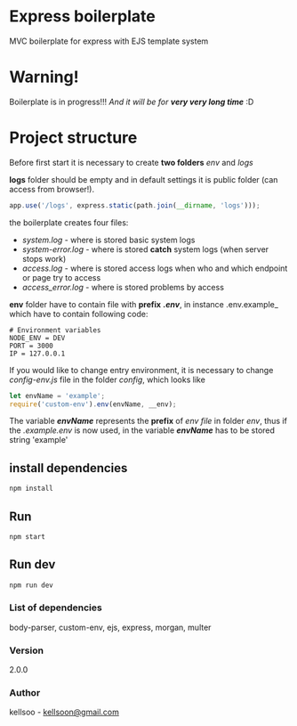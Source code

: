 # Express boilerplate

MVC boilerplate for express with EJS template system

# Warning!

Boilerplate is in progress!!! _And it will be for **very very long time**_ :D

# Project structure

Before first start it is necessary to create **two folders** _env_ and _logs_

**logs** folder should be empty and in default settings it is public folder (can access from browser!).

```javascript
app.use('/logs', express.static(path.join(__dirname, 'logs')));
```

the boilerplate creates four files:

- _system.log_ - where is stored basic system logs
- _system-error.log_ - where is stored **catch** system logs (when server stops work)
- _access.log_ - where is stored access logs when who and which endpoint or page try to access
- _access_error.log_ - where is stored problems by access

**env** folder have to contain file with **prefix** _**.env**_, in instance .env.example\_ which have to contain following code:

```.env
# Environment variables
NODE_ENV = DEV
PORT = 3000
IP = 127.0.0.1
```

If you would like to change entry environment, it is necessary to change _config-env.js_ file in the folder _config_, which looks like

```javascript
let envName = 'example';
require('custom-env').env(envName, __env);
```

The variable _**envName**_ represents the **prefix** of _env file_ in folder _env_, thus if the _.example.env_ is now used, in the variable _**envName**_ has to be stored string 'example'

## install dependencies

```bash
npm install
```

## Run

```bash
npm start
```

## Run dev

```bash
npm run dev
```

### List of dependencies

body-parser, custom-env, ejs, express, morgan, multer

### Version

2.0.0

### Author

kellsoo - kellsoon@gmail.com
